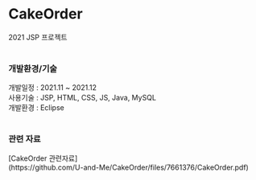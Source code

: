 # CakeOrder
2021 JSP 프로젝트<br><br>


<h3> 개발환경/기술 </h3>
개발일정 : 2021.11 ~ 2021.12 <br>
사용기술 : JSP, HTML, CSS, JS, Java, MySQL <br>
개발환경 : Eclipse <br><br>

<h3> 관련 자료 </h3>
[CakeOrder 관련자료]<br>
(https://github.com/U-and-Me/CakeOrder/files/7661376/CakeOrder.pdf)
